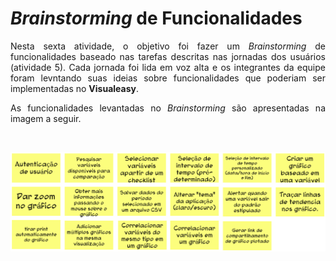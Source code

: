 # <i>Brainstorming</i> de Funcionalidades

<p align="justify">Nesta sexta atividade, o objetivo foi fazer um <i>Brainstorming</i> de funcionalidades baseado nas tarefas descritas nas jornadas dos usuários (atividade 5). Cada jornada foi lida em voz alta e os integrantes da equipe foram levntando suas ideias sobre funcionalidades que poderiam ser implementadas no <b>Visualeasy</b>.</p>

<p align="justify">As funcionalidades levantadas no <i>Brainstorming</i> são apresentadas na imagem a seguir.</p>

<br>

![brainstorming](./brainstorming.png)